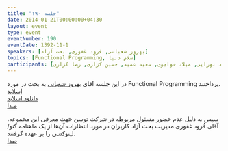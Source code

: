 ```yaml
---
title: "جلسه ۱۹۰"
date: 2014-01-21T00:00:00+04:30
layout: event
type: event
eventNumber: 190
eventDate: 1392-11-1
speakers: [بهروز شعبانی, فرود غفوری, بحث آزاد]
topics: [Functional Programming, سلام دنیا]
participants: [بهنام توکلی کرمانی, جادی میرمیرانی, اصغر اکبری, کیوان هدایتی, محسن فرهادی, فربد غیاثی, اسماعیل پارسا ضیابری, سید حمید مهدوی, سعید رسولی, مهدی خشنودی, بهداد عابدی, مهدی کاظمی, محمدرضا کمالی‌فرد, آرش حقیقت, علی رستگار, یه انقلابی, سید مجید عظیمی, سعید وایقانی, مازیار سجودیان, رضا صالحی, رضا شالباف‌زاده, آرمان مزدایی, مرتضی جوان, چالیست, محمد نیک‌نام, علی‌رضا حسینی, امیر عباس قربانی, سعید نقدی, وحید چکشی, احسان احمدی, مجید زندی, نوید امامی, کاوه شاه حسینی, عارف میرحسینی, بهروز بهرامی, کسری کسائی, احسان حسینی, محمد نوبخت, حمید پاک‌نهاد, ابوالفضل حمیدی, دانیال بهزادی, اکبر میرزایی, سعید محتشم, فرود غفوری, الهام قمری, بیتا غفوری, سینا ممکن, علیرضا سعدی, آریا یعقوبی, حسین آقایی, علی حفاظتی, ادوین بابومیان, کاوه محمدی, مصطفی خادم, رامین گُماری, پویا پارسا, نوید خزاعی, صادق شمشیری, اشکان قاسمی, محمد مسلمی, سعید علیجانی, علی قاضی مرادی, محمد حسین فتاحی‌زاده, جبار بخشنده, آرش موسوی, بهزاد نورایی, میلاد خواجوی, سعید عمید, حسین کزازی, رضا کزازی]
---
```

در این جلسه آقای [بهروز شعبانی](https://github.com/everplays) به بحث در مورد Functional Programming پرداختند.  
[اسلاید](/events/presentations/190/functional_programming)  
[دانلود اسلاید](/events/presentations/190/functional_programming.zip)   
[صدا](https://archive.org/details/tehlug_190_functional_programming)  

سپس به دلیل عدم حضور مسئول مربوطه در شرکت توسن جهت معرفی این مجموعه، آقای فُرود غفوری مدیریت بحث آزاد کاربران در مورد انتظارات آن‌ها از یک ماهنامه گنو/لینوکسی را بر عهده گرفتند.  
[صدا](https://archive.org/details/tehlug_190_interactive_linuxmag)  

